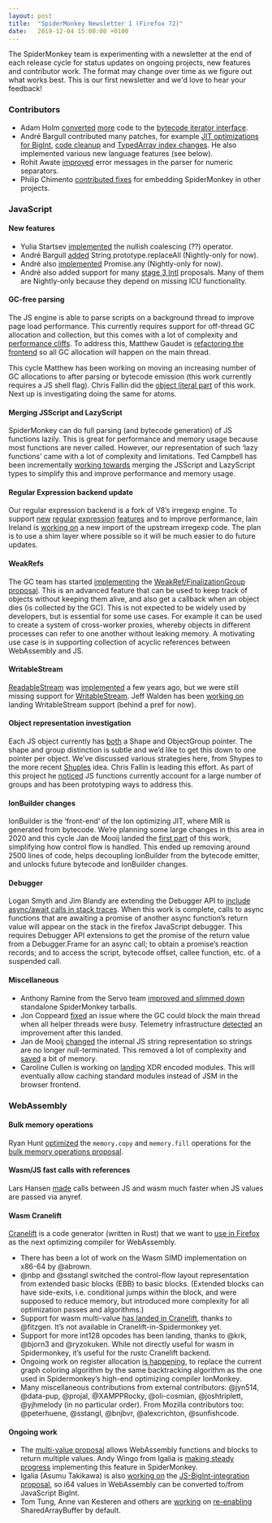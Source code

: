 ```yaml
---
layout: post
title:  "SpiderMonkey Newsletter 1 (Firefox 72)"
date:   2019-12-04 15:00:00 +0100
---
```


The SpiderMonkey team is experimenting with a newsletter at the end of each release cycle for status updates on ongoing projects, new features and contributor work. The format may change over time as we figure out what works best. This is our first newsletter and we'd love to hear your feedback!


### Contributors
*   Adam Holm [converted](https://bugzilla.mozilla.org/show_bug.cgi?id=1572504) [more](https://bugzilla.mozilla.org/show_bug.cgi?id=1572870) code to the [bytecode iterator interface](https://bugzilla.mozilla.org/show_bug.cgi?id=1478034).
*   André Bargull contributed many patches, for example [JIT optimizations for BigInt](https://bugzilla.mozilla.org/show_bug.cgi?id=1526870), [code cleanup](https://bugzilla.mozilla.org/show_bug.cgi?id=1599416) and [TypedArray index changes](https://bugzilla.mozilla.org/show_bug.cgi?id=1129202). He also implemented various new language features (see below).
*   Rohit Awate [improved](https://bugzilla.mozilla.org/show_bug.cgi?id=1589072) error messages in the parser for numeric separators.
*   Philip Chimento [contributed fixes](https://bugzilla.mozilla.org/show_bug.cgi?id=1590907) for embedding SpiderMonkey in other projects.


### JavaScript

#### New features
*   Yulia Startsev [implemented](https://bugzilla.mozilla.org/show_bug.cgi?id=1566141) the nullish coalescing (??) operator.
*   André Bargull [added](https://bugzilla.mozilla.org/show_bug.cgi?id=1540021) String.prototype.replaceAll (Nightly-only for now).
*   André also [implemented](https://bugzilla.mozilla.org/show_bug.cgi?id=1568903) Promise.any (Nightly-only for now).
*   André also added support for many [stage 3 Intl](https://github.com/tc39/proposals/blob/master/ecma402/README.md#stage-3) proposals. Many of them are Nightly-only because they depend on missing ICU functionality.


#### GC-free parsing
The JS engine is able to parse scripts on a background thread to improve page load performance. This currently requires support for off-thread GC allocation and collection, but this comes with a lot of complexity and [performance cliffs](https://bugzilla.mozilla.org/show_bug.cgi?id=1543776). To address this, Matthew Gaudet is [refactoring the frontend](https://bugzilla.mozilla.org/show_bug.cgi?id=1544117) so all GC allocation will happen on the main thread.

This cycle Matthew has been working on moving an increasing number of GC allocations to after parsing or bytecode emission (this work currently requires a JS shell flag). Chris Fallin did the [object literal part](https://bugzilla.mozilla.org/show_bug.cgi?id=1580246) of this work.  Next up is investigating doing the same for atoms.


#### Merging JSScript and LazyScript
SpiderMonkey can do full parsing (and bytecode generation) of JS functions lazily. This is great for performance and memory usage because most functions are never called. However, our representation of such ‘lazy functions’ came with a lot of complexity and limitations. Ted Campbell has been incrementally [working towards](https://bugzilla.mozilla.org/show_bug.cgi?id=1529456) merging the JSScript and LazyScript types to simplify this and improve performance and memory usage.


#### Regular Expression backend update
Our regular expression backend is a fork of V8’s irregexp engine. To support [new](https://bugzilla.mozilla.org/show_bug.cgi?id=1225665) [regular](https://bugzilla.mozilla.org/show_bug.cgi?id=1361856) [expression](https://bugzilla.mozilla.org/show_bug.cgi?id=1361876) [features](https://bugzilla.mozilla.org/show_bug.cgi?id=1362154) and to improve performance, Iain Ireland is [working on](https://bugzilla.mozilla.org/show_bug.cgi?id=1367105) a new import of the upstream irregexp code. The plan is to use a shim layer where possible so it will be much easier to do future updates.


#### WeakRefs
The GC team has started [implementing](https://bugzilla.mozilla.org/show_bug.cgi?id=1561074) the [WeakRef/FinalizationGroup proposal](https://github.com/tc39/proposal-weakrefs/blob/master/README.md). This is an advanced feature that can be used to keep track of objects without keeping them alive, and also get a callback when an object dies (is collected by the GC). This is not expected to be widely used by developers, but is essential for some use cases. For example it can be used to create a system of cross-worker proxies, whereby objects in different processes can refer to one another without leaking memory. A motivating use case is in supporting collection of acyclic references between WebAssembly and JS.


#### WritableStream
[ReadableStream](https://developer.mozilla.org/en-US/docs/Web/API/ReadableStream) was [implemented](https://bugzilla.mozilla.org/show_bug.cgi?id=1272697) a few years ago, but we were still missing support for [WritableStream](https://developer.mozilla.org/en-US/docs/Web/API/WritableStream). Jeff Walden has been [working on](https://bugzilla.mozilla.org/show_bug.cgi?id=1582348) landing WritableStream support (behind a pref for now).


#### Object representation investigation
Each JS object currently has [both](https://searchfox.org/mozilla-central/rev/073b138dcba41cd3f858522e5f0a9ee73e39afa0/js/src/vm/JSObject.h#86-87) a Shape and ObjectGroup pointer. The shape and group distinction is subtle and we’d like to get this down to one pointer per object. We’ve discussed various strategies here, from Shypes to the more recent [Shuples](https://bugzilla.mozilla.org/show_bug.cgi?id=1589142) idea. Chris Fallin is leading this effort. As part of this project he [noticed](https://bugzilla.mozilla.org/show_bug.cgi?id=1590198) JS functions currently account for a large number of groups and has been prototyping ways to address this.


#### IonBuilder changes
IonBuilder is the ‘front-end’ of the Ion optimizing JIT, where MIR is generated from bytecode. We’re planning some large changes in this area in 2020 and this cycle Jan de Mooij landed the [first part](https://bugzilla.mozilla.org/show_bug.cgi?id=1595476) of this work, simplifying how control flow is handled. This ended up removing around 2500 lines of code, helps decoupling IonBuilder from the bytecode emitter, and unlocks future bytecode and IonBuilder changes.


#### Debugger
Logan Smyth and Jim Blandy are extending the Debugger API to [include async/await calls in stack traces](https://bugzilla.mozilla.org/show_bug.cgi?id=dbg-async-stacks). When this work is complete, calls to async functions that are awaiting a promise of another async function’s return value will appear on the stack in the firefox JavaScript debugger. This requires Debugger API extensions to get the promise of the return value from a Debugger.Frame for an async call; to obtain a promise’s reaction records; and to access the script, bytecode offset, callee function, etc. of a suspended call.

#### Miscellaneous
*   Anthony Ramine from the Servo team [improved and slimmed down](https://bugzilla.mozilla.org/show_bug.cgi?id=1591538) standalone SpiderMonkey tarballs.
*   Jon Coppeard [fixed](https://bugzilla.mozilla.org/show_bug.cgi?id=1592537) an issue where the GC could block the main thread when all helper threads were busy. Telemetry infrastructure [detected](https://groups.google.com/forum/#!topic/mozilla.dev.telemetry-alerts/JlDUfBworWQ) an improvement after this landed.
*   Jan de Mooij [changed](https://bugzilla.mozilla.org/show_bug.cgi?id=1330776) the internal JS string representation so strings are no longer null-terminated. This removed a lot of complexity and [saved](https://bugzilla.mozilla.org/show_bug.cgi?id=1330776#c12) a bit of memory.
*   Caroline Cullen is working on [landing](https://bugzilla.mozilla.org/show_bug.cgi?id=1588861) XDR encoded modules. This will eventually allow caching standard modules instead of JSM in the browser frontend.


### WebAssembly

#### Bulk memory operations

Ryan Hunt [optimized](https://bugzilla.mozilla.org/show_bug.cgi?id=1570112) the `memory.copy` and `memory.fill` operations for the [bulk memory operations proposal](https://github.com/WebAssembly/bulk-memory-operations/).


#### Wasm/JS fast calls with references
Lars Hansen [made](https://bugzilla.mozilla.org/show_bug.cgi?id=1581572) calls between JS and wasm much faster when JS values are passed via anyref.


#### Wasm Cranelift
[Cranelift](https://github.com/CraneStation/cranelift) is a code generator (written in Rust) that we want to [use in Firefox](https://bugzilla.mozilla.org/show_bug.cgi?id=1488718) as the next optimizing compiler for WebAssembly.



*   There has been a lot of work on the Wasm SIMD implementation on x86-64 by @abrown.
*   @nbp and @sstangl switched the control-flow layout representation from extended basic blocks (EBB) to basic blocks. (Extended blocks can have side-exits, i.e. conditional jumps within the block, and were supposed to reduce memory, but introduced more complexity for all optimization passes and algorithms.)
*   Support for wasm multi-value [has landed in Cranelift](https://bytecodealliance.org/articles/multi-value-all-the-wasm), thanks to @fitzgen. It’s not available in Cranelift-in-Spidermonkey yet.
*   Support for more int128 opcodes has been landing, thanks to @krk, @bjorn3 and @ryzokuken. While not directly useful for wasm in Spidermonkey, it’s useful for the rustc Cranelift backend.
*   Ongoing work on register allocation [is happening](https://github.com/bytecodealliance/cranelift/issues/1246), to replace the current graph coloring algorithm by the same backtracking algorithm as the one used in Spidermonkey’s high-end optimizing compiler IonMonkey.
*   Many miscellaneous contributions from external contributors: @jyn514, @data-pup, @projal, @XAMPPRocky, @oli-cosmian, @joshtriplett, @yjhmelody (in no particular order). From Mozilla contributors too: @peterhuene, @sstangl, @bnjbvr, @alexcrichton, @sunfishcode.


#### Ongoing work
*   The [multi-value proposal](https://github.com/WebAssembly/multi-value/blob/master/proposals/multi-value/Overview.md) allows WebAssembly functions and blocks to return multiple values. Andy Wingo from Igalia is [making steady progress](https://bugzilla.mozilla.org/show_bug.cgi?id=1401675) implementing this feature in SpiderMonkey. 
*   Igalia (Asumu Takikawa) is also [working on](https://bugzilla.mozilla.org/show_bug.cgi?id=1511958) the [JS-BigInt-integration proposal](https://github.com/WebAssembly/JS-BigInt-integration), so i64 values in WebAssembly can be converted to/from JavaScript BigInt.
*   Tom Tung, Anne van Kesteren and others are [working](https://bugzilla.mozilla.org/show_bug.cgi?id=1477743) on [re-enabling](https://groups.google.com/forum/#!msg/mozilla.dev.platform/IHkBZlHETpA/dwsMNchWEQAJ) SharedArrayBuffer by default.

